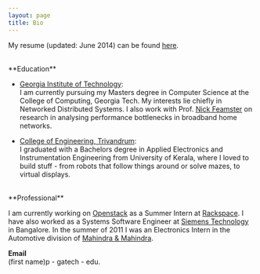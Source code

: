 ```yaml
---
layout: page
title: Bio
---
```


My resume (updated: June 2014) can be found [here](/resume.pdf). 

<br/>
**Education**

+ [Georgia Institute of Technology](http://www.gatech.edu): <br/>
I am currently pursuing my Masters degree in Computer Science at the College of Computing, Georgia Tech. My interests lie chiefly in Networked Distributed Systems. I also work with Prof. [Nick Feamster](http://www.cc.gatech.edu/~feamster) on research in analysing performance bottlenecks in broadband home networks.

+ [College of Engineering, Trivandrum](http://www.cet.ac.in): <br/>
I graduated with a Bachelors degree in Applied Electronics and Instrumentation Engineering from University of Kerala, where I loved to build stuff - from robots that follow things around or solve mazes, to virtual displays.

<br/>
**Professional**

I am currently working on [Openstack](http://www.openstack.com) as a Summer Intern at [Rackspace](http://www.rackspace.com).
I have also worked as a Systems Software Engineer at [Siemens Technology](http://www.siemens.co.in/en/about_us/index/innovations/sisl.htm) in Bangalore. In the summer of 2011 I was an Electronics Intern in the Automotive division of [Mahindra & Mahindra](http://www.mahindra.com).

**Email** <br/>
(first name)p - gatech - edu.